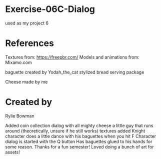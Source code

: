 # Exercise-06C-Dialog
used as my project 6
# References

Textures from: https://freepbr.com/
Models and animations from: Mixamo.com

baguette created by Yodah_the_cat stylized bread serving package 

Cheese made by me 


# Created by 
Rylie Bowman

Added coin collection 
dialog with all mighty cheese 
a little guy that runs around (theoretically, unsure if he still works)
textures added 
Knight character does a little dance with his baguettes when you hit F
Character dialog is started with the Q button
Has baguettes glued to his hands for some reason. 
Thanks for a fun semester! Loved doing a bunch of art for assets!